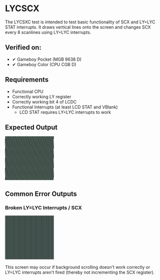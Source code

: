 # LYCSCX

The LYCSXC test is intended to test basic functionality of SCX and LY=LYC STAT interrupts. It draws vertical lines onto the screen and changes SCX every 8 scanlines using LY=LYC interrupts.

## Verified on:

* ✔ Gameboy Pocket (MGB 9638 D)
* ✔ Gameboy Color (CPU CGB D)

## Requirements

* Functional CPU
* Correctly working LY register
* Correctly working bit 4 of LCDC
* Functional Interrupts (at least LCD STAT and VBlank)
  * LCD STAT requires LY=LYC interrupts to work

## Expected Output

![expected](./screenshots/expected.png)

## Common Error Outputs

### Broken LY=LYC Interrupts / SCX

![noint_noscx](./screenshots/noint_noscx.png)

This screen may occur if background scrolling doesn't work correctly or LY=LYC interrupts aren't fired (thereby not incrementing the SCX register).